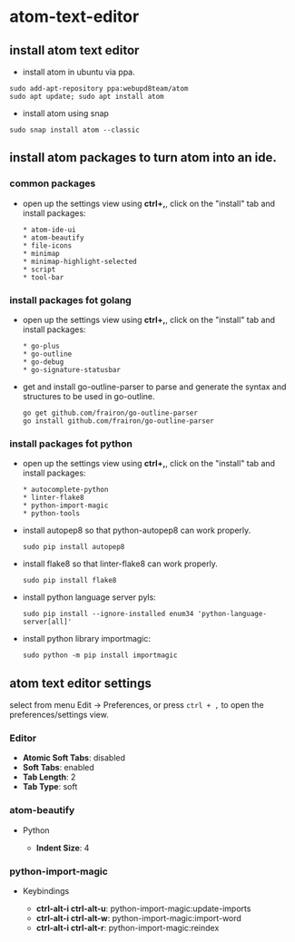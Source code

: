 # atom-text-editor

## install atom text editor

* install atom in ubuntu via ppa.

```
sudo add-apt-repository ppa:webupd8team/atom
sudo apt update; sudo apt install atom
```

* install atom using snap

```
sudo snap install atom --classic
```

## install atom packages to turn atom into an ide.

### common packages

* open up the settings view using **ctrl+,**, click on the "install" tab and
  install packages:

      * atom-ide-ui
      * atom-beautify
      * file-icons
      * minimap
      * minimap-highlight-selected
      * script
      * tool-bar

### install packages fot golang

* open up the settings view using **ctrl+,**, click on the "install" tab and
  install packages:

      * go-plus
      * go-outline
      * go-debug
      * go-signature-statusbar

* get and install go-outline-parser to parse and generate the syntax and structures to be used in go-outline.

    ```
    go get github.com/frairon/go-outline-parser
    go install github.com/frairon/go-outline-parser
    ```

### install packages fot python

* open up the settings view using **ctrl+,**, click on the "install" tab and
  install packages:

      * autocomplete-python
      * linter-flake8
      * python-import-magic
      * python-tools
      
* install autopep8 so that python-autopep8 can work properly.

    ```
    sudo pip install autopep8
    ```

* install flake8 so that linter-flake8 can work properly.

    ```
    sudo pip install flake8
    ```

* install python language server pyls:

    ```
    sudo pip install --ignore-installed enum34 'python-language-server[all]'
    ```

* install python library importmagic:

    ```
    sudo python -m pip install importmagic
    ```

## atom text editor settings

select from menu Edit -> Preferences, or press `ctrl + ,` to open the preferences/settings view.

### Editor 

- **Atomic Soft Tabs**: disabled
- **Soft Tabs**: enabled
- **Tab Length**: 2
- **Tab Type**: soft

### atom-beautify

- Python

    - **Indent Size**: 4

### python-import-magic

- Keybindings

    - **ctrl-alt-i ctrl-alt-u**: python-import-magic:update-imports
    - **ctrl-alt-i ctrl-alt-w**: python-import-magic:import-word
    - **ctrl-alt-i ctrl-alt-r**: python-import-magic:reindex

